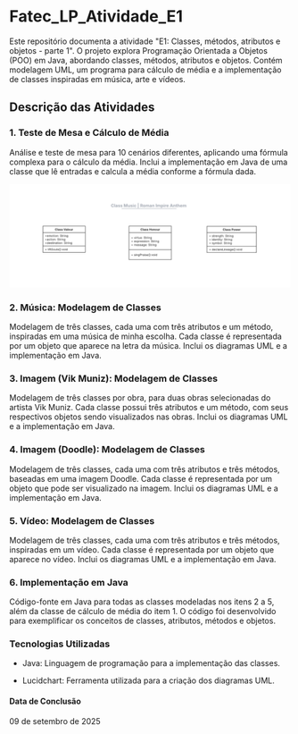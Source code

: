 # Fatec_LP_Atividade_E1
Este repositório documenta a atividade "E1: Classes, métodos, atributos e objetos - parte 1". O projeto explora Programação Orientada a Objetos (POO) em Java, abordando classes, métodos, atributos e objetos. Contém modelagem UML, um programa para cálculo de média e a implementação de classes inspiradas em música, arte e vídeos.  

## Descrição das Atividades
### 1. Teste de Mesa e Cálculo de Média
Análise e teste de mesa para 10 cenários diferentes, aplicando uma fórmula complexa para o cálculo da média. Inclui a implementação em Java de uma classe que lê entradas e calcula a média conforme a fórmula dada.

![Class Music - Roman Empire Anthem](https://raw.githubusercontent.com/NiuanSouza/Fatec_LP_Atividade_E1/923361fe2754be042804500265205ac28d776fda/2%20-%20Class%20Music/Class%20Music%20%20Roman%20Impire%20Anthem.png)

### 2. Música: Modelagem de Classes
Modelagem de três classes, cada uma com três atributos e um método, inspiradas em uma música de minha escolha. Cada classe é representada por um objeto que aparece na letra da música. Inclui os diagramas UML e a implementação em Java.

### 3. Imagem (Vik Muniz): Modelagem de Classes
Modelagem de três classes por obra, para duas obras selecionadas do artista Vik Muniz. Cada classe possui três atributos e um método, com seus respectivos objetos sendo visualizados nas obras. Inclui os diagramas UML e a implementação em Java.

### 4. Imagem (Doodle): Modelagem de Classes
Modelagem de três classes, cada uma com três atributos e três métodos, baseadas em uma imagem Doodle. Cada classe é representada por um objeto que pode ser visualizado na imagem. Inclui os diagramas UML e a implementação em Java.

### 5. Vídeo: Modelagem de Classes
Modelagem de três classes, cada uma com três atributos e três métodos, inspiradas em um vídeo. Cada classe é representada por um objeto que aparece no vídeo. Inclui os diagramas UML e a implementação em Java.

### 6. Implementação em Java
Código-fonte em Java para todas as classes modeladas nos itens 2 a 5, além da classe de cálculo de média do item 1. O código foi desenvolvido para exemplificar os conceitos de classes, atributos, métodos e objetos.

### Tecnologias Utilizadas
- Java: Linguagem de programação para a implementação das classes.

- Lucidchart: Ferramenta utilizada para a criação dos diagramas UML.

####  Data de Conclusão
09 de setembro de 2025

